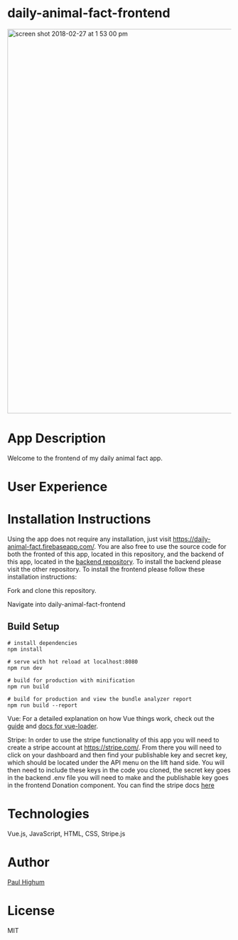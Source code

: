 # daily-animal-fact-frontend

<img width="865" alt="screen shot 2018-02-27 at 1 53 00 pm" src="https://user-images.githubusercontent.com/26422138/36754320-de84c3c2-1bc5-11e8-9ae8-1866541051e1.png">
 
# App Description
Welcome to the frontend of my daily animal fact app.

# User Experience


# Installation Instructions
Using the app does not require any installation, just visit https://daily-animal-fact.firebaseapp.com/. You are also free to use the source code for both the fronted of this app, located in this repository, and the backend of this app, located in the [backend repository](https://github.com/paulhighum/Daily-Animal-Fact-Backend). To install the backend please visit the other repository. To install the frontend please follow these installation instructions:

Fork and clone this repository. 

Navigate into daily-animal-fact-frontend

## Build Setup

```
# install dependencies
npm install

# serve with hot reload at localhost:8080
npm run dev

# build for production with minification
npm run build

# build for production and view the bundle analyzer report
npm run build --report
```

Vue: For a detailed explanation on how Vue things work, check out the [guide](http://vuejs-templates.github.io/webpack/) and [docs for vue-loader](http://vuejs.github.io/vue-loader).

Stripe: In order to use the stripe functionality of this app you will need to create a stripe account at https://stripe.com/. From there you will need to click on your dashboard and then find your publishable key and secret key, which should be located under the API menu on the lift hand side. You will then need to include these keys in the code you cloned, the secret key goes in the backend .env file you will need to make and the publishable key goes in the frontend Donation component. You can find the stripe docs [here](https://stripe.com/docs)


# Technologies
Vue.js, JavaScript, HTML, CSS, Stripe.js

# Author
[Paul Highum](https://github.com/paulhighum)

# License
MIT
